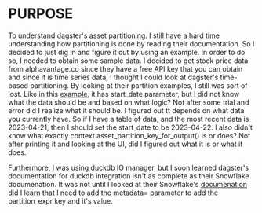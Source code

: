 # PURPOSE
To understand dagster's asset partitioning.  I still have a hard time understanding how partitioning is done by reading their documentation.  So I decided to just dig in and figure it out by using an example. In order to do so, I needed to obtain some sample data.  I decided to get stock price data from alphavantage.co since they have a free API key that you can obtain and since it is time series data, I thought I could look at dagster's time-based partitioning.  By looking at their partition examples, I still was sort of lost.  Like in this [example](https://docs.dagster.io/concepts/partitions-schedules-sensors/partitions#defining-partitioned-assets), it has start_date parameter, but I did not know what the data should be and based on what logic?  Not after some trial and error did I realize what it should be.  I figured out tt depends on what data you currently have.  So if I have a table of data, and the most recent data is 2023-04-21, then I should set the start_date to be 2023-04-22. I also didn't know what exactly context.asset_partition_key_for_output() is or does?  Not after printing it and looking at the UI, did I figured out what it is or what it does.

Furthermore, I was using duckdb IO manager, but I soon learned dagster's documentation for duckdb integration isn't as complete as their Snowflake documenation.  It was not until I looked at their Snowflake's [documenation](https://docs.dagster.io/integrations/snowflake/reference#storing-partitioned-assets) did I learn that I need to add the metadata= parameter to add the partition_expr key and it's value. 
